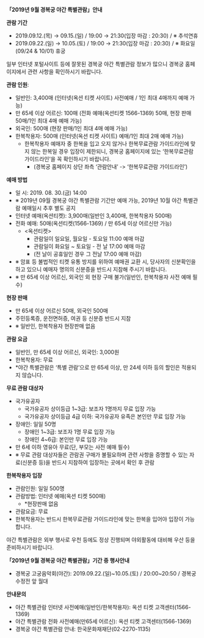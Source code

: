 **「2019년 9월 경복궁 야간 특별관람」안내**

**관람 기간**
- 2019.09.12.(목) → 09.15.(일) / 19:00 → 21:30(입장 마감 : 20:30) / ※ 추석연휴
- 2019.09.22.(일) → 10.05.(토) / 19:00 → 21:30(입장 마감 : 20:30) / ※ 화요일(09/24 & 10/01) 휴궁

일부 인터넷 포털사이트 등에 잘못된 경복궁 야간 특별관람 정보가 많으니 경복궁 홈페이지에서 관련 사항을 확인하시기 바랍니다.

**관람 인원**:
- 일반인: 3,400매 (인터넷(옥션 티켓 사이트) 사전예매 / 1인 최대 4매까지 예매 가능)
- 만 65세 이상 어르신: 100매 (전화 예매(옥션티켓 1566-1369) 50매, 현장 판매 50매/1인 최대 4매 예매 가능)
- 외국인: 500매 (현장 판매/1인 최대 4매 예매 가능)
- 한복착용자: 500매 (인터넷(옥션 티켓 사이트) 예매/1인 최대 2매 예매 가능)
   - 한복착용자 예매자 중 한복을 입고 오지 않거나 한복무료관람 가이드라인에 맞지 않는 한복일 경우 입장이 제한되니, 경복궁 홈페이지에 있는 ‘한복무료관람 가이드라인’을 꼭 확인하시기 바랍니다.
      - (경복궁 홈페이지 상단 좌측 ‘관람안내’ -> ‘한복무료관람 가이드라인’)

**예매 방법**
- 일 시: 2019. 08. 30.(금) 14:00
- ※ 2019년 09월 경복궁 야간 특별관람 기간만 예매 가능, 2019년 10월 야간 특별관람 예매일시 추후 별도 공지
- 인터넷 예매(옥션티켓): 3,900매(일반인 3,400매, 한복착용자 500매)
- 전화 예매: 50매(옥션티켓(1566-1369) / 만 65세 이상 어르신만 가능)
   - <옥션티켓>
     - 관람일이 일요일, 월요일 - 토요일 11:00 예매 마감
     - 관람일이 화요일 ~ 토요일 - 전 날 17:00 예매 마감
     - (전 날이 공휴일인 경우 그 전날 17:00 예매 마감)
- ※ 암표 등 불법적인 티켓 유통 방지를 위하여 예매권 교환 시, 당사자의 신분확인을 하고 있으니 예매자 명의의 신분증을 반드시 지참해 주시기 바랍니다.
- ※ 만 65세 이상 어르신, 외국인 외 현장 구매 불가(일반인, 한복착용자 사전 예매 필수)

**현장 판매**
- 만 65세 이상 어르신 50매, 외국인 500매
- 주민등록증, 운전면허증, 여권 등 신분증 반드시 지참
- ※ 일반인, 한복착용자 현장판매 없음

**관람 요금**
- 일반인, 만 65세 이상 어르신, 외국인: 3,000원
- 한복착용자: 무료
- *야간 특별관람은 ‘특별 관람’으로 만 65세 이상, 만 24세 이하 등의 할인은 적용되지 않습니다.

**무료 관람 대상자**
- 국가유공자
   - 국가유공자 상이등급 1~3급: 보조자 1명까지 무료 입장 가능
   - 국가유공자 상이등급 4급 이하: 국가유공자 유족은 본인만 무료 입장 가능
- 장애인: 일일 50명
   - 장애인 1~3급: 보조자 1명 무료 입장 가능
   - 장애인 4~6급: 본인만 무료 입장 가능
- 만 6세 이하 영유아 무료(단, 부모는 사전 예매 필수)
- ※ 무료 관람 대상자들은 관람권 구매가 불필요하며 관련 사항을 증명할 수 있는 자료(신분증 등)을 반드시 지참하여 입장하는 곳에서 확인 후 관람

**한복착용자 입장**
- 관람인원: 일일 500명
- 관람방법: 인터넷 예매(옥션 티켓 500매)
   - *현장판매 없음
- 관람요금: 무료
- 한복착용자는 반드시 한복무료관람 가이드라인에 맞는 한복을 입어야 입장이 가능합니다.

야간 특별관람은 외부 행사로 우천 등에도 정상 진행되며 야외활동에 대비해 우산 등을 준비하시기 바랍니다.

**「2019년 9월 경복궁 야간 특별관람」기간 중 행사안내**
- 경복궁 고궁음악회(야간): 2019.09.22.(일)~10.05.(토) / 20:00~20:50 / 경복궁 수정전 앞 월대

**안내문의**
- 야간 특별관람 인터넷 사전예매(일반인/한복착용자): 옥션 티켓 고객센터(1566-1369)
- 야간 특별관람 전화 사전예매(만65세 어르신): 옥션 티켓 고객센터(1566-1369)
- 경복궁 야간 특별관람 안내: 한국문화재재단(02-2270-1135)